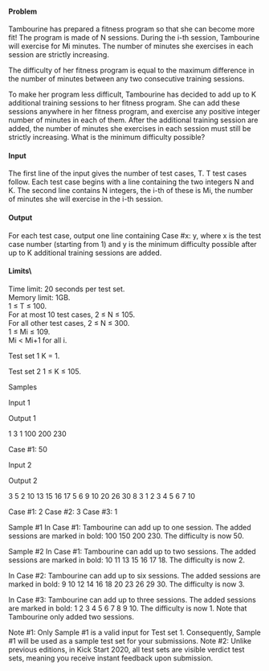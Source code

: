 #### Problem
Tambourine has prepared a fitness program so that she can become more fit! The program is made of N sessions. During the i-th session, Tambourine will exercise for Mi minutes. The number of minutes she exercises in each session are strictly increasing.

The difficulty of her fitness program is equal to the maximum difference in the number of minutes between any two consecutive training sessions.

To make her program less difficult, Tambourine has decided to add up to K additional training sessions to her fitness program. She can add these sessions anywhere in her fitness program, and exercise any positive integer number of minutes in each of them. After the additional training session are added, the number of minutes she exercises in each session must still be strictly increasing. What is the minimum difficulty possible?

#### Input
The first line of the input gives the number of test cases, T. T test cases follow. Each test case begins with a line containing the two integers N and K. The second line contains N integers, the i-th of these is Mi, the number of minutes she will exercise in the i-th session.

#### Output
For each test case, output one line containing Case #x: y, where x is the test case number (starting from 1) and y is the minimum difficulty possible after up to K additional training sessions are added.

#### Limits\
Time limit: 20 seconds per test set.\
Memory limit: 1GB.\
1 ≤ T ≤ 100.\
For at most 10 test cases, 2 ≤ N ≤ 105.\
For all other test cases, 2 ≤ N ≤ 300.\
1 ≤ Mi ≤ 109.\
Mi < Mi+1 for all i.

Test set 1
K = 1.

Test set 2
1 ≤ K ≤ 105.

Samples

Input 1
 	
Output 1
 
1
3 1
100 200 230
  
Case #1: 50
  

Input 2
 	
Output 2
 
3
5 2
10 13 15 16 17
5 6
9 10 20 26 30
8 3
1 2 3 4 5 6 7 10
  
Case #1: 2
Case #2: 3
Case #3: 1
  
Sample #1
In Case #1: Tambourine can add up to one session. The added sessions are marked in bold: 100 150 200 230. The difficulty is now 50.

Sample #2
In Case #1: Tambourine can add up to two sessions. The added sessions are marked in bold: 10 11 13 15 16 17 18. The difficulty is now 2.

In Case #2: Tambourine can add up to six sessions. The added sessions are marked in bold: 9 10 12 14 16 18 20 23 26 29 30. The difficulty is now 3.

In Case #3: Tambourine can add up to three sessions. The added sessions are marked in bold: 1 2 3 4 5 6 7 8 9 10. The difficulty is now 1. Note that Tambourine only added two sessions.

Note #1: Only Sample #1 is a valid input for Test set 1. Consequently, Sample #1 will be used as a sample test set for your submissions.
Note #2: Unlike previous editions, in Kick Start 2020, all test sets are visible verdict test sets, meaning you receive instant feedback upon submission.
